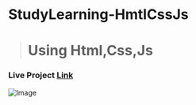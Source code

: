 # StudyLearning-HmtlCssJs

> # Using Html,Css,Js

### Live Project [Link](https://study-learning-hmtl-css-js.vercel.app/#studily-goals)
![Image](https://i.ibb.co/Lx70xzv/study-learning.png)
